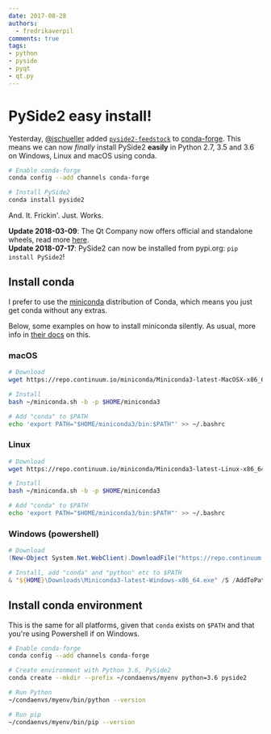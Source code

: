 ```yaml
---
date: 2017-08-28
authors:
  - fredrikaverpil
comments: true
tags:
- python
- pyside
- pyqt
- qt.py
---
```


# PySide2 easy install!

Yesterday, [@jschueller](https://github.com/jschueller) added [`pyside2-feedstock`](https://github.com/conda-forge/pyside2-feedstock) to [conda-forge](https://conda-forge.org). This means we can now *finally* install PySide2 **easily** in Python 2.7, 3.5 and 3.6 on Windows, Linux and macOS using conda.

<!-- more -->

```bash
# Enable conda-forge
conda config --add channels conda-forge

# Install PySide2
conda install pyside2
```

And. It. Frickin'. Just. Works.  

**Update 2018-03-09**: The Qt Company now offers official and standalone wheels, read more [here](2018-03-09-official-pyside2-wheels.md).  
**Update 2018-07-17**: PySide2 can now be installed from pypi.org: `pip install PySide2`!

## Install conda

I prefer to use the [miniconda](https://conda.io/miniconda.html) distribution of Conda, which means you just get conda without any extras.

Below, some examples on how to install miniconda silently. As usual, more info in [their docs](https://conda.io/docs/user-guide/install/macos.html#installing-in-silent-mode) on this.

### macOS

```bash
# Download
wget https://repo.continuum.io/miniconda/Miniconda3-latest-MacOSX-x86_64.sh -O ~/miniconda.sh

# Install
bash ~/miniconda.sh -b -p $HOME/miniconda3

# Add "conda" to $PATH
echo 'export PATH="$HOME/miniconda3/bin:$PATH"' >> ~/.bashrc
```

### Linux

```bash
# Download
wget https://repo.continuum.io/miniconda/Miniconda3-latest-Linux-x86_64.sh -O ~/miniconda.sh

# Install
bash ~/miniconda.sh -b -p $HOME/miniconda3

# Add "conda" to $PATH
echo 'export PATH="$HOME/miniconda3/bin:$PATH"' >> ~/.bashrc
```

### Windows (powershell)


```powershell
# Download
(New-Object System.Net.WebClient).DownloadFile("https://repo.continuum.io/miniconda/Miniconda3-latest-Windows-x86_64.exe", "${HOME}\Downloads\Miniconda3-latest-Windows-x86_64.exe")

# Install, add "conda" and "python" etc to $PATH
& "${HOME}\Downloads\Miniconda3-latest-Windows-x86_64.exe" /S /AddToPath=1 /D=${HOME}\miniconda3
```

## Install conda environment

This is the same for all platforms, given that `conda` exists on `$PATH` and that you're using Powershell if on Windows.

```bash
# Enable conda-forge
conda config --add channels conda-forge

# Create environment with Python 3.6, PySide2
conda create --mkdir --prefix ~/condaenvs/myenv python=3.6 pyside2

# Run Python
~/condaenvs/myenv/bin/python --version

# Run pip
~/condaenvs/myenv/bin/pip --version
```